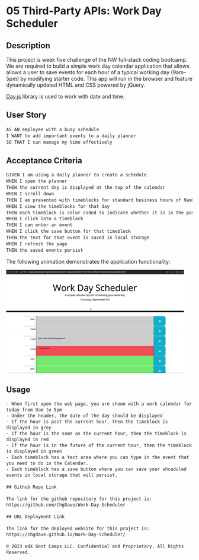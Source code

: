 # 05 Third-Party APIs: Work Day Scheduler

## Description

This project is week five challenge of the NW full-stack coding bootcamp. We are required to build a simple work day calendar application that allows allows a user to save events for each hour of a typical working day (9am&ndash;5pm) by modifying starter code. This app will run in the browser and feature dynamically updated HTML and CSS powered by jQuery.

[Day.js](https://day.js.org/en/) library is used to work with date and time.

## User Story

```md
AS AN employee with a busy schedule
I WANT to add important events to a daily planner
SO THAT I can manage my time effectively
```

## Acceptance Criteria

```md
GIVEN I am using a daily planner to create a schedule
WHEN I open the planner
THEN the current day is displayed at the top of the calendar
WHEN I scroll down
THEN I am presented with timeblocks for standard business hours of 9am&ndash;5pm
WHEN I view the timeblocks for that day
THEN each timeblock is color coded to indicate whether it is in the past, present, or future
WHEN I click into a timeblock
THEN I can enter an event
WHEN I click the save button for that timeblock
THEN the text for that event is saved in local storage
WHEN I refresh the page
THEN the saved events persist
```

The following animation demonstrates the application functionality:

<!-- @TODO: create ticket to review/update image) -->

![A user clicks on slots on the color-coded calendar and edits the events.](./Assets/05-third-party-apis-homework-demo.gif)

## Usage

```
- When first open the web page, you are shown with a work calendar for today from 9am to 5pm
- Under the header, the date of the day should be displayed
- If the hour is past the current hour, then the timeblock is displayed in grey
- If the hour is the same as the current hour, then the timeblock is displayed in red
- If the hour is in the future of the current hour, then the timeblock is displayed in green
- Each timeblock has a text area where you can type in the event that you need to do in the Calendar.
- Each timeblock has a save button where you can save your shceduled events in local storage that will persist.

## Github Repo Link

The link for the github repository for this project is:
https://github.com/ChgDave/Work-Day-Scheduler

## URL Deployment Link

The link for the deployed website for this project is:
https://chgdave.github.io/Work-Day-Scheduler/

© 2023 edX Boot Camps LLC. Confidential and Proprietary. All Rights Reserved.
```
